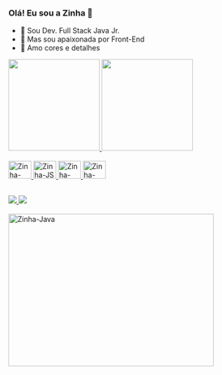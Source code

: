### Olá! Eu sou a Zinha 🦩



- 🔭 Sou Dev. Full Stack Java Jr.
- 🌱 Mas sou apaixonada por Front-End
- 👯 Amo cores e detalhes 

<div>
  <a href="https://www.linkedin.com/in/maria-pinheiro-feitosa/">
    <img height="180cm" src="https://github-readme-stats.vercel.app/api?username=Devzinha&show_icons=true&theme=dracula&include_all_commits=true&count_private=true"/>
    <img height="180cm" src="https://github-readme-stats.vercel.app/api/top-langs/?username=Devzinha&layout=compact&langs_count=168theme=dark"/>
    </div>
  
  <div style="display: inline_block"><br>
    <img align"center" alt="Zinha-Java" height="35" width="45" src="https://i.imgur.com/7Z0a0T3.png"/>
    <img align"center" alt="Zinha-JS" height="35" width="45" src="https://i.imgur.com/4NSPED8.png"/>
    <img align"center" alt="Zinha-Java" height="35" width="45" src="https://i.imgur.com/ZT3cvnP.png"/>
    <img align"center" alt="Zinha-Java" height="35" width="45" src="https://i.imgur.com/7Z0a0T3.png"/>
  </div>

 ##
  
  <div>
    <a href="https://www.linkedin.com/in/maria-pinheiro-feitosa/" target="_blank"><img src="https://img.shields.io/badge/LinkedIn-0077B5?style=for-the-badge&logo=linkedin&logoColor=white"/>
    <a href="https://www.instagram.com/zi.nha/" target="_blank"><img src="https://img.shields.io/badge/Instagram-E4405F?style=for-the-badge&logo=instagram&logoColor=white"/>
  </div>
      <div style="display: inline_block"><br>
    <img align"center" alt="Zinha-Java" height="300" width="405" src="https://media.giphy.com/media/6DAUO37TIX2epsdBET/giphy.gif"/>
      </div>
      
     
